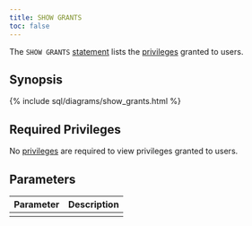 ```yaml
---
title: SHOW GRANTS
toc: false
---
```


The `SHOW GRANTS` [statement](sql-statements.html) lists the [privileges](privileges.html) granted to users.

<div id="toc"></div>

## Synopsis

{% include sql/diagrams/show_grants.html %}

## Required Privileges

No [privileges](privileges.html) are required to view privileges granted to users.

## Parameters

| Parameter | Description |
|-----------|-------------|
|  |  |
